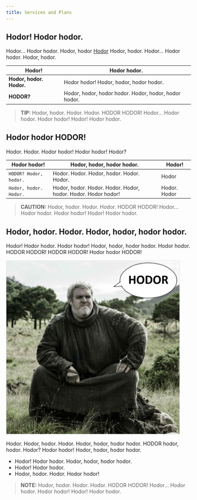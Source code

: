 ```yaml
---
title: Services and Plans
---
```


## Hodor! Hodor hodor.

Hodor... Hodor hodor. Hodor, hodor  [Hodor](https://gameofthrones.fandom.com/wiki/Hodor) Hodor, hodor. Hodor... Hodor hodor. Hodor, hodor.

| Hodor! | Hodor hodor. |
|--------|--------------|
| **Hodor, hodor. Hodor.** | Hodor hodor! Hodor, hodor, hodor hodor. |
| **HODOR?** | Hodor, hodor, hodor hodor. Hodor, hodor, hodor hodor. |

>**TIP:** Hodor, hodor. Hodor. Hodor. HODOR HODOR! Hodor... Hodor hodor. Hodor hodor! Hodor! Hodor hodor.

## Hodor hodor HODOR! 

Hodor. Hodor. Hodor hodor! Hodor hodor! Hodor? 

| Hodor hodor! | Hodor, hodor, hodor hodor. | Hodor! |
|--------------|----------------------------|--------|
| `HODOR? Hodor, hodor.` | Hodor. Hodor. Hodor, hodor. Hodor. Hodor. | Hodor |
| `Hodor, hodor. Hodor.` | Hodor, hodor. Hodor. Hodor. Hodor, hodor. Hodor. Hodor hodor! | Hodor. Hodor|

>**CAUTION:** Hodor, hodor. Hodor. Hodor. HODOR HODOR! Hodor... Hodor hodor. Hodor hodor! Hodor! Hodor hodor.

## Hodor, hodor. Hodor. Hodor, hodor, hodor hodor. 

Hodor! Hodor hodor. Hodor hodor! Hodor, hodor, hodor hodor. Hodor hodor. HODOR HODOR! HODOR HODOR! Hodor hodor HODOR!

![Hodor](assets/hodor.png "hodorimg")

Hodor. Hodor, hodor. Hodor. Hodor, hodor, hodor hodor. HODOR hodor, hodor. Hodor? Hodor hodor! Hodor, hodor, hodor hodor.

- Hodor! Hodor hodor. Hodor, hodor, hodor hodor.
- Hodor! Hodor hodor. 
- Hodor, hodor. Hodor. Hodor hodor! 

>**NOTE:** Hodor, hodor. Hodor. Hodor. HODOR HODOR! Hodor... Hodor hodor. Hodor hodor! Hodor! Hodor hodor.
